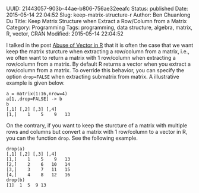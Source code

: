 UUID: 21443057-903b-44ae-b806-756ae32eeafc
Status: published
Date: 2015-05-14 22:04:52
Slug: keep-matrix-structure-r
Author: Ben Chuanlong Du
Title: Keep Matrix Structure when Extract a Row/Column from a Matrix
Category: Programming
Tags: programming, data structure, algebra, matrix, R, vector, CRAN
Modified: 2015-05-14 22:04:52

[Abuse of Vector in R]: http://dclong.github.io/en/2012/05/abuse-vector-r/
I talked in the post [Abuse of Vector in R]() that 
it is often the case that we want keep the matrix sturcture when 
extracting a row/column from a matrix,
i.e., we often want to return a matrix with 1 row/column when extracting 
a row/column from a matrix. 
By default R returns a vector when you extract a row/column from a matrix.
To override this behavior, you can specify the option `drop=FALSE` when 
extracting submatrix from matrix. A illustrative example is given below. 

    a = matrix(1:16,nrow=4)
    a[1,,drop=FALSE] -> b
    b
    [,1] [,2] [,3] [,4]
    [1,]    1    5    9   13

On the contrary, if you want to keep the sturcture of a matrix with multiple
rows and columns but convert a matrix with 1 row/column to a vector in R, 
you can the function `drop`. See the following example. 

    drop(a)
    [,1] [,2] [,3] [,4]
    [1,]    1    5    9   13
    [2,]    2    6   10   14
    [3,]    3    7   11   15
    [4,]    4    8   12   16
    drop(b)
    [1]  1  5  9 13

